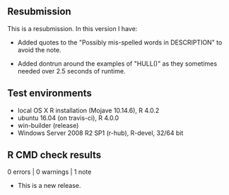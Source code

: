 ## Resubmission
This is a resubmission. In this version I have:

* Added quotes to the "Possibly mis-spelled words in DESCRIPTION" to avoid the note.

* Added dontrun around the examples of "HULL()" as they sometimes needed over 2.5 seconds of runtime.

## Test environments
* local OS X R installation (Mojave 10.14.6), R 4.0.2
* ubuntu 16.04 (on travis-ci), R 4.0.0
* win-builder (release)
* Windows Server 2008 R2 SP1 (r-hub), R-devel, 32/64 bit

## R CMD check results

0 errors | 0 warnings | 1 note

* This is a new release.
